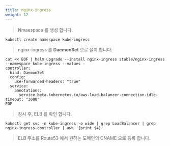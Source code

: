 ```yaml
---
title: nginx-ingress
weight: 12
---
```


> Nmaespace 를 생성 합니다.

```
kubectl create namespace kube-ingress
```

> nginx-ingress 를 **DaemonSet** 으로 설치 합니다.

```
cat << EOF | helm upgrade --install nginx-ingress stable/nginx-ingress --namespace kube-ingress --values -
controller:
  kind: DaemonSet
  config:
    use-forwarded-headers: "true"
  service:
    annotations:
      service.beta.kubernetes.io/aws-load-balancer-connection-idle-timeout: "3600"
EOF
```

> 잠시 후, ELB 를 확인 합니다.

```
kubectl get svc -n kube-ingress -o wide | grep LoadBalancer | grep nginx-ingress-controller | awk '{print $4}'
```

> ELB 주소를 Route53 에서 원하는 도메인의 CNAME 으로 등록 합니다.
